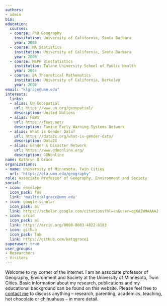 ```yaml
---
authors:
- admin
bio: 
education:
  courses:
  - course: PhD Geography
    institution: University of California, Santa Barbara
    year: 2008
  - course: MA Statistics
    institution: University of California, Santa Barbara
    year: 2006
  - course: MSPH Biostatistics
    institution: Tulane University School of Public Health
    year: 2004
  - course: BA Theoretical Mathematics
    institution: University of California, Berkeley
    year: 2002
email: "klgrace@umn.edu"
interests:
  links:
  - alias: UN Geospatial
    url: https://www.un.org/geospatial/
    description: United Nations
  - alias: FEWS
    url: https://fews.net/
    description: Famine Early Warning Systems Network
  - alias: What is Gender Data?
    url: https://data2x.org/what-is-gender-data/
    description: Data2X 
  - alias: Gender & Disaster Network
    url: https://www.gdnonline.org/
    description: GDNonline
name: Kathryn Q Grace
organizations:
- name: University of Minnesota, Twin Cities
  url: "https://cla.umn.edu/geography"
role: Associate Professor of Geography, Environment and Society
social:
- icon: envelope
  icon_pack: fas
  link: 'mailto:klgrace@umn.edu'
- icon: google-scholar 
  icon_pack: ai
  link: https://scholar.google.com/citations?hl=en&user=qgKdJWMAAAAJ
- icon: orcid
  icon_pack: ai
  link: https://orcid.org/0000-0003-4822-6183
- icon: github
  icon_pack: fab
  link: https://github.com/katqgrace1
superuser: true
user_groups:
- Researchers
- Visitors
---
```


Welcome to my corner of the internet.  I am an associate professor of Geography, Environment and Society at the University of Minnesota, Twin Cities.  Basic information about my research, publications and my educational background can be found on this website.  Please feel free to [contact me](mailto:klgrace@umn.edu) to discuss anything – research, parenting, academics, teaching, hot chocolate or chihuahuas – in more detail.
